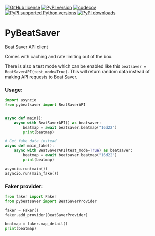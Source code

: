 [![GitHub license](https://img.shields.io/github/license/Kiyomi-Parents/PyBeatSaver)](https://github.com/Kiyomi-Parents/PyBeatSaver/blob/master/LICENSE)
[![PyPI version](https://badge.fury.io/py/PyBeatSaver.svg)](https://pypi.org/project/PyBeatSaver)
[![codecov](https://codecov.io/gh/Kiyomi-Parents/PyBeatSaver/branch/master/graph/badge.svg?token=IUFZTBDVEE)](https://codecov.io/gh/Kiyomi-Parents/PyBeatSaver)
[![PyPI supported Python versions](https://img.shields.io/pypi/pyversions/pybeatsaver.svg)](https://pypi.org/project/PyBeatSaver)
[![PyPI downloads](https://img.shields.io/pypi/dm/pybeatsaver?color=blueviolet&logo=pypi)](https://pypi.org/project/PyBeatSaver)
# PyBeatSaver
Beat Saver API client

Comes with caching and rate limiting out of the box.

There is also a test mode which can be enabled like this ```beatsaver = BeatSaverAPI(test_mode=True)```.
This will return random data instead of making API requests to Beat Saver.

### Usage:
```python
import asyncio
from pybeatsaver import BeatSaverAPI


async def main():
    async with BeatSaverAPI() as beatsaver:
        beatmap = await beatsaver.beatmap("16d22")
        print(beatmap)

# Get fake data instead
async def main_fake():
    async with BeatSaverAPI(test_mode=True) as beatsaver:
        beatmap = await beatsaver.beatmap("16d22")
        print(beatmap)

asyncio.run(main())
asyncio.run(main_fake())
```

### Faker provider:
```python
from faker import Faker
from pybeatsaver import BeatSaverProvider

faker = Faker()
faker.add_provider(BeatSaverProvider)

beatmap = faker.map_detail()
print(beatmap)
```
